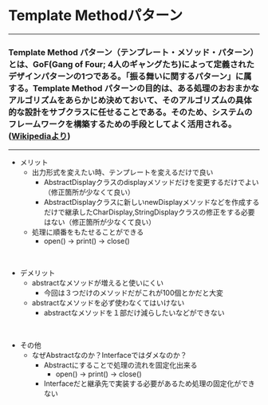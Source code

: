 # Template Methodパターン

---

### Template Method パターン（テンプレート・メソッド・パターン）とは、GoF(Gang of Four; 4人のギャングたち)によって定義されたデザインパターンの1つである。「振る舞いに関するパターン」に属する。Template Method パターンの目的は、ある処理のおおまかなアルゴリズムをあらかじめ決めておいて、そのアルゴリズムの具体的な設計をサブクラスに任せることである。そのため、システムのフレームワークを構築するための手段としてよく活用される。([Wikipediaより](https://ja.wikipedia.org/wiki/Template_Method_%E3%83%91%E3%82%BF%E3%83%BC%E3%83%B3))

---

- メリット
    - 出力形式を変えたい時、テンプレートを変えるだけで良い
        - AbstractDisplayクラスのdisplayメソッドだけを変更するだけでよい（修正箇所が少なくて良い）
        - AbstractDisplayクラスに新しいnewDisplayメソッドなどを作成するだけで継承したCharDisplay,StringDisplayクラスの修正をする必要はない（修正箇所が少なくて良い）
    - 処理に順番をもたせることができる
        - open() → print() → close()

<br>

- デメリット
    - abstractなメソッドが増えると使いにくい
        - 今回は３つだけのメソッドだがこれが100個とかだと大変
    - abstractなメソッドを必ず使わなくてはいけない
        - abstractなメソッドを１部だけ減らしたいなどができない

<br>

- その他
    - なぜAbstractなのか？Interfaceではダメなのか？
        - Abstractにすることで処理の流れを固定化出来る
            - open() → print() → close()
        - Interfaceだと継承先で実装する必要があるため処理の固定化ができない
